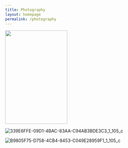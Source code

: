 ```yaml
---
title: Photography
layout: homepage
permalink: /photography
---
```

<img src=![2B7BF568-B66D-464F-96E4-D33E449D5A84_1_105_c](https://user-images.githubusercontent.com/85243637/129818005-99501aef-8f9a-48a1-bbf9-502d2b25a40c.jpeg) 
	 style="object-fit:contain;
            width:200px;
            height:300px;"/>

![339E6FFE-09D1-4BAC-83AA-C94AB3BDE3C3_1_105_c](https://user-images.githubusercontent.com/85243637/129817981-46ca9cad-f612-4946-8fbe-fb83b90e92c2.jpeg)

![B9805F75-D758-4CB4-8453-C049E28959F1_1_105_c](https://user-images.githubusercontent.com/85243637/129818045-aeedd311-b4ba-4a65-9711-3577b8e9e78b.jpeg)

